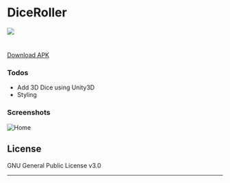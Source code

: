 # DiceRoller

<a href="https://www.gnu.org/licenses/gpl-3.0" alt="License: GPLv3"><img src="https://img.shields.io/badge/License-GPL%20v3-blue.svg"></a>

#
[Download APK](https://drive.google.com/uc?export=download&id=189Q8pZeiHdCeNfNQVI-OmNeSbhWA336A)
    
### Todos

 - Add 3D Dice using Unity3D
 - Styling

### Screenshots
![Home](http://i.ibb.co/zHbWz45/1.png)

License
----

GNU General Public License v3.0


****
